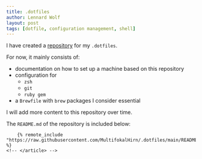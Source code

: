 ```yaml
---
title: .dotfiles
author: Lennard Wolf
layout: post
tags: [dotfile, configuration management, shell]
---
```


I have created a [repository](github.com/MultifokalHirn/.dotfiles) for my `.dotfiles`.

For now, it mainly consists of:

- documentation on how to set up a machine based on this repository
- configuration for
  - `zsh`
  - `git`
  - `ruby gem`
- a `Brewfile` with `brew` packages I consider essential

I will add more content to this repository over time.
<!--more-->

The `README.md` of the repository is included below:
<!-- <div id="readme" class="readme blob instapaper_body markdown-body"> -->
  <!-- <article class=" entry-content container-lg" itemprop="text"> -->
        {% remote_include "https://raw.githubusercontent.com/MultifokalHirn/.dotfiles/main/README.md" %}
    <!-- </article> -->
<!-- </div> -->
